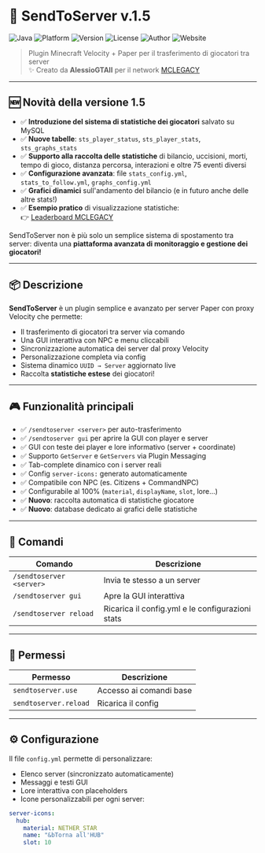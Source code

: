 # 🚀 SendToServer v.1.5

![Java](https://img.shields.io/badge/Java-17-blue?logo=java)
![Platform](https://img.shields.io/badge/Platform-Paper%20%7C%20Velocity-blueviolet)
![Version](https://img.shields.io/badge/Version-1.5-success)
![License](https://img.shields.io/github/license/AlessioGTA/SendToServer)
![Author](https://img.shields.io/badge/Author-AlessioGTA-orange)
![Website](https://img.shields.io/badge/mclegacy.it-Visit-blue?logo=github)

> Plugin Minecraft Velocity + Paper per il trasferimento di giocatori tra server  
> ✨ Creato da **AlessioGTAII** per il network [MCLEGACY](https://www.mclegacy.it)

---

## 🆕 Novità della versione 1.5

- ✅ **Introduzione del sistema di statistiche dei giocatori** salvato su MySQL
- ✅ **Nuove tabelle**: `sts_player_status`, `sts_player_stats`, `sts_graphs_stats`
- ✅ **Supporto alla raccolta delle statistiche** di bilancio, uccisioni, morti, tempo di gioco, distanza percorsa, interazioni e oltre 75 eventi diversi
- ✅ **Configurazione avanzata**: file `stats_config.yml`, `stats_to_follow.yml`, `graphs_config.yml`
- ✅ **Grafici dinamici** sull'andamento del bilancio (e in futuro anche delle altre stats!)
- ✅ **Esempio pratico** di visualizzazione statistiche:  
  👉 [Leaderboard MCLEGACY](https://www.mclegacy.it/leaderboard/index.php)

SendToServer non è più solo un semplice sistema di spostamento tra server: diventa una **piattaforma avanzata di monitoraggio e gestione dei giocatori!**

---

## 📦 Descrizione

**SendToServer** è un plugin semplice e avanzato per server Paper con proxy Velocity che permette:

- Il trasferimento di giocatori tra server via comando
- Una GUI interattiva con NPC e menu cliccabili
- Sincronizzazione automatica dei server dal proxy Velocity
- Personalizzazione completa via config
- Sistema dinamico `UUID → Server` aggiornato live
- Raccolta **statistiche estese** dei giocatori!

---

## 🎮 Funzionalità principali

- ✅ `/sendtoserver <server>` per auto-trasferimento
- ✅ `/sendtoserver gui` per aprire la GUI con player e server
- ✅ GUI con teste dei player e lore informativo (server + coordinate)
- ✅ Supporto `GetServer` e `GetServers` via Plugin Messaging
- ✅ Tab-complete dinamico con i server reali
- ✅ Config `server-icons:` generato automaticamente
- ✅ Compatibile con NPC (es. Citizens + CommandNPC)
- ✅ Configurabile al 100% (`material`, `displayName`, `slot`, lore...)
- ✅ **Nuovo**: raccolta automatica di statistiche giocatore
- ✅ **Nuovo**: database dedicato ai grafici delle statistiche

---

## 📂 Comandi

| Comando                   | Descrizione                                 |
|----------------------------|---------------------------------------------|
| `/sendtoserver <server>`   | Invia te stesso a un server                  |
| `/sendtoserver gui`        | Apre la GUI interattiva                      |
| `/sendtoserver reload`     | Ricarica il config.yml e le configurazioni stats |

---

## 🔐 Permessi

| Permesso                 | Descrizione                       |
|---------------------------|-----------------------------------|
| `sendtoserver.use`        | Accesso ai comandi base           |
| `sendtoserver.reload`     | Ricarica il config                |

---

## ⚙️ Configurazione

Il file `config.yml` permette di personalizzare:

- Elenco server (sincronizzato automaticamente)
- Messaggi e testi GUI
- Lore interattiva con placeholders
- Icone personalizzabili per ogni server:

```yaml
server-icons:
  hub:
    material: NETHER_STAR
    name: "&bTorna all'HUB"
    slot: 10
